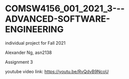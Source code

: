 # COMSW4156_001_2021_3---ADVANCED-SOFTWARE-ENGINEERING
individual project for Fall 2021

Alexander Ng, asn2138

Assignment 3

youtube video link: https://youtu.be/RvQdvB9NcoU



